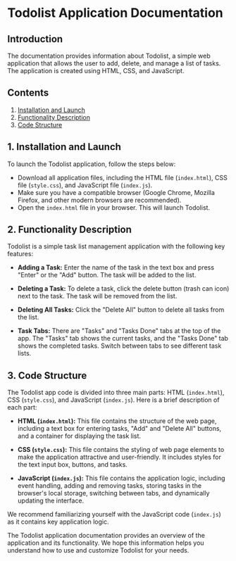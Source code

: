 # Todolist Application Documentation

## Introduction

The documentation provides information about Todolist, a simple web application that allows the user to add, delete, and manage a list of tasks. The application is created using HTML, CSS, and JavaScript.

## Contents

1. [Installation and Launch](#installation-and-launch)
2. [Functionality Description](#functionality-description)
3. [Code Structure](#code-structure)

## 1. Installation and Launch

To launch the Todolist application, follow the steps below:

- Download all application files, including the HTML file (`index.html`), CSS file (`style.css`), and JavaScript file (`index.js`).
- Make sure you have a compatible browser (Google Chrome, Mozilla Firefox, and other modern browsers are recommended).
- Open the `index.html` file in your browser. This will launch Todolist.

## 2. Functionality Description

Todolist is a simple task list management application with the following key features:

- **Adding a Task:** Enter the name of the task in the text box and press "Enter" or the "Add" button. The task will be added to the list.

- **Deleting a Task:** To delete a task, click the delete button (trash can icon) next to the task. The task will be removed from the list.

- **Deleting All Tasks:** Click the "Delete All" button to delete all tasks from the list.

- **Task Tabs:** There are "Tasks" and "Tasks Done" tabs at the top of the app. The "Tasks" tab shows the current tasks, and the "Tasks Done" tab shows the completed tasks. Switch between tabs to see different task lists.

## 3. Code Structure

The Todolist app code is divided into three main parts: HTML (`index.html`), CSS (`style.css`), and JavaScript (`index.js`). Here is a brief description of each part:

- **HTML (`index.html`):** This file contains the structure of the web page, including a text box for entering tasks, "Add" and "Delete All" buttons, and a container for displaying the task list.

- **CSS (`style.css`):** This file contains the styling of web page elements to make the application attractive and user-friendly. It includes styles for the text input box, buttons, and tasks.

- **JavaScript (`index.js`):** This file contains the application logic, including event handling, adding and removing tasks, storing tasks in the browser's local storage, switching between tabs, and dynamically updating the interface.

We recommend familiarizing yourself with the JavaScript code (`index.js`) as it contains key application logic.

The Todolist application documentation provides an overview of the application and its functionality. We hope this information helps you understand how to use and customize Todolist for your needs.
